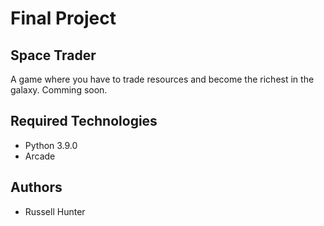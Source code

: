 # Final Project

## Space Trader

A game where you have to trade resources and become the richest in the galaxy.
Comming soon.

## Required Technologies

-   Python 3.9.0
-   Arcade

## Authors

-   Russell Hunter
